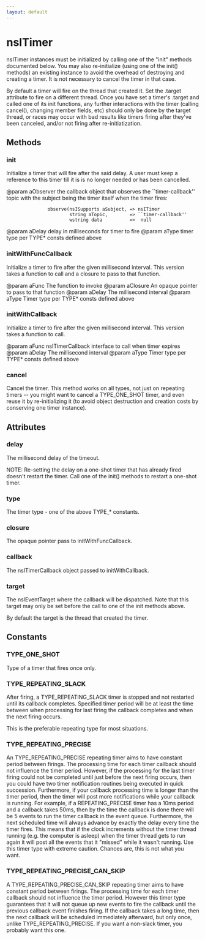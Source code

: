 ```yaml
---
layout: default
---
```


# nsITimer #

nsITimer instances must be initialized by calling one of the "init" methods
documented below.  You may also re-initialize (using one of the init()
methods) an existing instance to avoid the overhead of destroying and
creating a timer.  It is not necessary to cancel the timer in that case.

By default a timer will fire on the thread that created it.  Set the .target
attribute to fire on a different thread.  Once you have set a timer's .target
and called one of its init functions, any further interactions with the timer
(calling cancel(), changing member fields, etc) should only be done by the
target thread, or races may occur with bad results like timers firing after
they've been canceled, and/or not firing after re-initiatization.


## Methods ##

### init ###

Initialize a timer that will fire after the said delay.
A user must keep a reference to this timer till it is 
is no longer needed or has been cancelled.

@param aObserver   the callback object that observes the 
                   ``timer-callback'' topic with the subject being
                   the timer itself when the timer fires:

                   observe(nsISupports aSubject, => nsITimer
                           string aTopic,        => ``timer-callback''
                           wstring data          =>  null

@param aDelay      delay in milliseconds for timer to fire
@param aType       timer type per TYPE* consts defined above


### initWithFuncCallback ###

Initialize a timer to fire after the given millisecond interval.
This version takes a function to call and a closure to pass to
that function.

@param aFunc      The function to invoke
@param aClosure   An opaque pointer to pass to that function
@param aDelay     The millisecond interval
@param aType      Timer type per TYPE* consts defined above


### initWithCallback ###

Initialize a timer to fire after the given millisecond interval.
This version takes a function to call.

@param aFunc      nsITimerCallback interface to call when timer expires
@param aDelay     The millisecond interval
@param aType      Timer type per TYPE* consts defined above


### cancel ###

Cancel the timer.  This method works on all types, not just on repeating
timers -- you might want to cancel a TYPE_ONE_SHOT timer, and even reuse
it by re-initializing it (to avoid object destruction and creation costs
by conserving one timer instance).


## Attributes ##

### delay ###

The millisecond delay of the timeout.

NOTE: Re-setting the delay on a one-shot timer that has already fired
doesn't restart the timer. Call one of the init() methods to restart
a one-shot timer.


### type ###

The timer type - one of the above TYPE_* constants.


### closure ###

The opaque pointer pass to initWithFuncCallback.


### callback ###

The nsITimerCallback object passed to initWithCallback.


### target ###

The nsIEventTarget where the callback will be dispatched. Note that this
target may only be set before the call to one of the init methods above.

By default the target is the thread that created the timer.


## Constants ##

### TYPE_ONE_SHOT ###

Type of a timer that fires once only.


### TYPE_REPEATING_SLACK ###

After firing, a TYPE_REPEATING_SLACK timer is stopped and not restarted
until its callback completes.  Specified timer period will be at least
the time between when processing for last firing the callback completes
and when the next firing occurs.

This is the preferable repeating type for most situations.


### TYPE_REPEATING_PRECISE ###

An TYPE_REPEATING_PRECISE repeating timer aims to have constant period
between firings.  The processing time for each timer callback should not
influence the timer period.  However, if the processing for the last
timer firing could not be completed until just before the next firing
occurs, then you could have two timer notification routines being
executed in quick succession.  Furthermore, if your callback processing
time is longer than the timer period, then the timer will post more
notifications while your callback is running.  For example, if a
REPEATING_PRECISE timer has a 10ms period and a callback takes 50ms,
then by the time the callback is done there will be 5 events to run the
timer callback in the event queue.  Furthermore, the next scheduled time
will always advance by exactly the delay every time the timer fires.
This means that if the clock increments without the timer thread running
(e.g. the computer is asleep) when the timer thread gets to run again it
will post all the events that it "missed" while it wasn't running.  Use
this timer type with extreme caution.  Chances are, this is not what you
want.


### TYPE_REPEATING_PRECISE_CAN_SKIP ###

A TYPE_REPEATING_PRECISE_CAN_SKIP repeating timer aims to have constant
period between firings.  The processing time for each timer callback
should not influence the timer period.  However this timer type
guarantees that it will not queue up new events to fire the callback
until the previous callback event finishes firing.  If the callback
takes a long time, then the next callback will be scheduled immediately
afterward, but only once, unlike TYPE_REPEATING_PRECISE.  If you want a
non-slack timer, you probably want this one.

